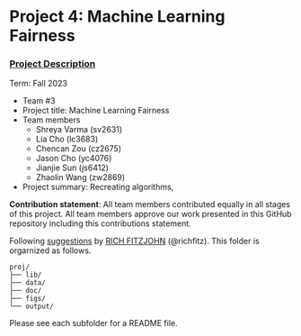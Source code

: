 # Project 4: Machine Learning Fairness

### [Project Description](doc/project4_desc.md)

Term: Fall 2023

+ Team #3
+ Project title: Machine Learning Fairness
+ Team members
	+ Shreya Varma (sv2631)
	+ Lia Cho (lc3683)
	+ Chencan Zou (cz2675)
	+ Jason Cho (yc4076)
	+ Jianjie Sun (js6412)
  	+ Zhaolin Wang (zw2869)
+ Project summary: Recreating algorithms, 
	
**Contribution statement**: All team members contributed equally in all stages of this project. All team members approve our work presented in this GitHub repository including this contributions statement. 

Following [suggestions](http://nicercode.github.io/blog/2013-04-05-projects/) by [RICH FITZJOHN](http://nicercode.github.io/about/#Team) (@richfitz). This folder is orgarnized as follows.

```
proj/
├── lib/
├── data/
├── doc/
├── figs/
└── output/
```

Please see each subfolder for a README file.

